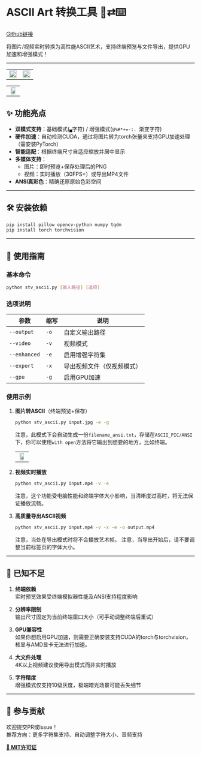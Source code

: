 # ASCII Art 转换工具 🎨⇄⌨️

[Github链接](https://github.com/StarWindv/STv_ASCII_ART/)

将图片/视频实时转换为高性能ASCII艺术，支持终端预览与文件导出，提供GPU加速和增强模式！

---

<table>
  <tr>
    <td><img src="https://github.com/StarWindv/STv_ASCII_ART/blob/main/demo/herta2_ascii.png?raw=true" width="100%" /></td>
    <td><img src="https://github.com/StarWindv/STv_ASCII_ART/blob/main/demo/details-1.png?raw=true" width="100%" /></td>
  </tr>
</table>

<table >
  <tr>
    <td align="center"><img src="https://github.com/StarWindv/STv_ASCII_ART/blob/main/demo/generating.gif?raw=true" width="75%" /></td>
  </tr>
</table>

## ✨ 功能亮点

- **双模式支持**：基础模式(`▄`字符) / 增强模式(`@%#*+=-:. `渐变字符)
- **硬件加速**：自动检测CUDA，通过将图片转为torch张量来支持GPU加速处理（需安装PyTorch）
- **智能适配**：根据终端尺寸自适应缩放并居中显示
- **多媒体支持**：
  - 图片：即时预览+保存处理后的PNG
  - 视频：实时播放（30FPS+）或导出MP4文件
- **ANSI真彩色**：精确还原原始色彩空间

---

## 🛠️ 安装依赖

```bash
pip install pillow opencv-python numpy tqdm
pip install torch torchvision
```

---

## 🚀 使用指南

### 基本命令

```bash
python stv_ascii.py [输入路径] [选项]
```

### 选项说明

| 参数           | 缩写   | 说明            |
| ------------ | ---- | ------------- |
| `--output`   | `-o` | 自定义输出路径       |
| `--video`    | `-v` | 视频模式          |
| `--enhanced` | `-e` | 启用增强字符集       |
| `--export`   | `-x` | 导出视频文件（仅视频模式） |
| `--gpu`      | `-g` | 启用GPU加速       |

### 使用示例

1. **图片转ASCII**（终端预览+保存）
   
   ```bash
   python stv_ascii.py input.jpg -e -g
   ```
   
   注意，此模式下会自动生成一份`filename_ansi.txt`，存储在`ASCII_PIC/ANSI`下，你可以使用`with open`方法将它输出到想要的地方，比如终端。
   
   <table >
   <tr>
    <td align="center">
   <img src="https://github.com/StarWindv/STv_ASCII_ART/blob/main/demo/ansi_test.png?raw=true" width="75%" /></td>
   </tr>
   </table>

2. **视频实时播放**
   
   ```bash
   python stv_ascii.py input.mp4 -v -e
   ```
   
   注意，这个功能受电脑性能和终端字体大小影响，当清晰度过高时，将无法保证播放流畅。

3. **高质量导出ASCII视频**
   
   ```bash
   python stv_ascii.py input.mp4 -v -x -e -o output.mp4
   ```
   
   注意，当处在导出模式时将不会播放艺术帧。
   注意，当导出开始后，请不要调整当前标签页的字体大小。

---

## 📝 已知不足

1. **终端依赖**  
   实时预览效果受终端模拟器性能及ANSI支持程度影响

2. **分辨率限制**  
   输出尺寸固定为当前终端窗口大小（可手动调整终端后重试）

3. **GPU兼容性**  
   如果你想启用GPU加速，则需要正确安装支持CUDA的torch与torchvision，核显与AMD显卡无法进行加速。

4. **大文件处理**  
   4K以上视频建议使用导出模式而非实时播放

5. **字符精度**  
   增强模式仅支持10级灰度，极端暗光场景可能丢失细节

---

## 🤝 参与贡献

欢迎提交PR或Issue！  
推荐方向：更多字符集支持、自动调整字符大小、音频支持

**[📜 MIT许可证](LICENSE)**
